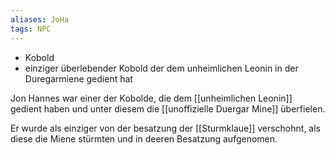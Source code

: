 ```yaml
---
aliases: JoHa
tags: NPC
---
```

 - Kobold
 - einziger überlebender Kobold der dem unheimlichen Leonin in der Duregarmiene gedient hat

Jon Hannes war einer der Kobolde, die dem [[unheimlichen Leonin]] gedient haben und unter diesem die [[unoffizielle Duergar Mine]] überfielen.

Er wurde als einziger von der besatzung der [[Sturmklaue]] verschohnt, als diese die Miene stürmten und in deeren Besatzung aufgenomen.